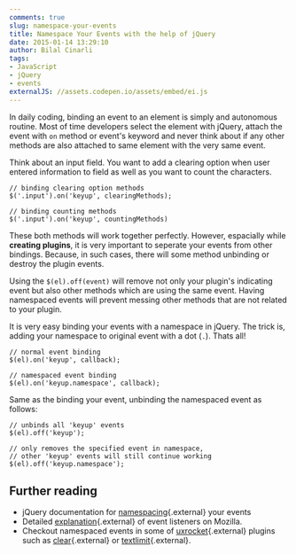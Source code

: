 ```yaml
---
comments: true
slug: namespace-your-events
title: Namespace Your Events with the help of jQuery
date: 2015-01-14 13:29:10
author: Bilal Cinarli
tags:
- JavaScript
- jQuery
- events
externalJS: //assets.codepen.io/assets/embed/ei.js
---
```

In daily coding, binding an event to an element is simply and autonomous routine. Most of time developers select the element with jQuery, attach the event with `on` method or event's keyword and never think about if any other methods are also attached to same element with the very same event.

Think about an input field. You want to add a clearing option when user entered information to field as well as you want to count the characters. 

``` {.language-javascript}
// binding clearing option methods 
$('.input').on('keyup', clearingMethods);

// binding counting methods
$('.input').on('keyup', countingMethods)
```

These both methods will work together perfectly. However, espacially while __creating plugins__, it is very important to seperate your events from other bindings. Because, in such cases, there will some method unbinding or destroy the plugin events. 

Using the `$(el).off(event)` will remove not only your plugin's indicating event but also other methods which are using the same event. Having namespaced events will prevent messing other methods that are not related to your plugin.

It is very easy binding your events with a namespace in jQuery. The trick is, adding your namespace to original event with a dot (`.`). Thats all!

``` {.language-javascript}
// normal event binding
$(el).on('keyup', callback);

// namespaced event binding
$(el).on('keyup.namespace', callback);
```

Same as the binding your event, unbinding the namespaced event as follows:

``` {.language-javascript}
// unbinds all 'keyup' events 
$(el).off('keyup');

// only removes the specified event in namespace, 
// other 'keyup' events will still continue working
$(el).off('keyup.namespace');
```

## Further reading
- jQuery documentation for [namespacing](http://api.jquery.com/event.namespace/){.external} your events
- Detailed [explanation](https://developer.mozilla.org/en-US/docs/Web/API/EventTarget.addEventListener){.external} of event listeners on Mozilla.
- Checkout namespaced events in some of [uxrocket](https://github.com/uxrocet){.external} plugins such as [clear](https://github.com/uxrocket/uxrocket.clear){.external} or [textlimit](https://github.com/uxrocket/uxrocket.textlimit){.external}.
